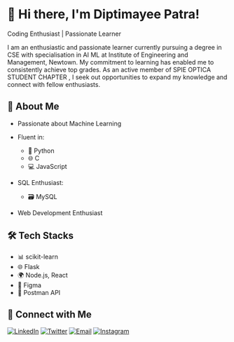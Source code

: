 # 👋 Hi there, I'm Diptimayee Patra!

Coding Enthusiast | Passionate Learner

I am an enthusiastic and passionate learner currently pursuing a degree in CSE with specialisation in AI ML at Institute of Engineering and Management, Newtown.
My commitment to learning has enabled me to consistently achieve top grades. As an active member of SPIE OPTICA STUDENT CHAPTER , I seek out opportunities to expand my knowledge and connect with fellow enthusiasts.

## 🧠 About Me
- Passionate about Machine Learning
  
- Fluent in:
  - 🐍 Python
  - 🌐 C
  - 💻 JavaScript
    
- SQL Enthusiast:
  - 🗃️ MySQL
    
- Web Development Enthusiast

## 🛠️ Tech Stacks
- 📊 scikit-learn
- 🌐 Flask
- 🌍 Node.js, React
- 🎨 Figma
- 📮 Postman API

## 🤝 Connect with Me

[![LinkedIn](https://img.shields.io/badge/LinkedIn-0A66C2?style=for-the-badge&logo=linkedin&logoColor=white)](https://www.linkedin.com/in/diptimayee-patra-90a74a28a/)
[![Twitter](https://img.shields.io/badge/Twitter-1DA1F2?style=for-the-badge&logo=twitter&logoColor=white)](https://x.com/Diptimayee7777)
[![Email](https://img.shields.io/badge/Email-D14836?style=for-the-badge&logo=gmail&logoColor=white)](mailto:diptimayeepatra07@gmail.com)
[![Instagram](https://img.shields.io/badge/Instagram-E4405F?style=for-the-badge&logo=instagram&logoColor=white)](https://www.instagram.com/diptimayee.__7/?utm_source=qr&igsh=dms2MzZ4bTg4eHA1)
